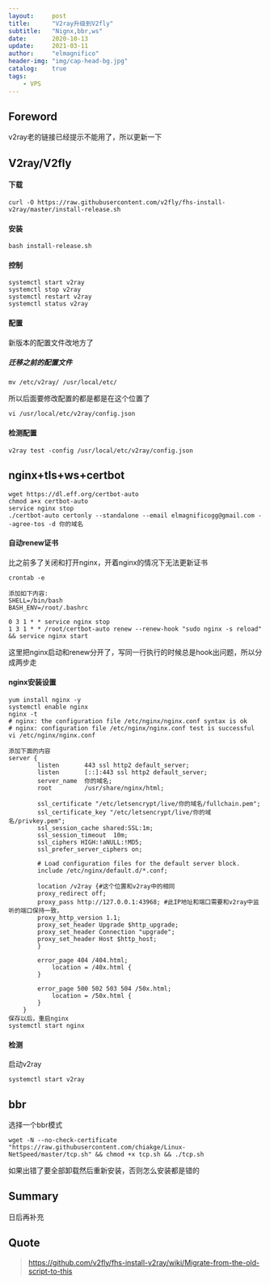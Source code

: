 ```yaml
---
layout:     post
title:      "V2ray升级到V2fly"
subtitle:   "Nignx,bbr,ws"
date:       2020-10-13
update:     2021-03-11
author:     "elmagnifico"
header-img: "img/cap-head-bg.jpg"
catalog:    true
tags:
    - VPS
---
```


## Foreword

v2ray老的链接已经提示不能用了，所以更新一下

## V2ray/V2fly

#### 下载

```
curl -O https://raw.githubusercontent.com/v2fly/fhs-install-v2ray/master/install-release.sh
```

#### 安装

```
bash install-release.sh
```

#### 控制

```
systemctl start v2ray
systemctl stop v2ray
systemctl restart v2ray
systemctl status v2ray
```

#### 配置

新版本的配置文件改地方了

##### 迁移之前的配置文件

```
mv /etc/v2ray/ /usr/local/etc/
```

所以后面要修改配置的都是都是在这个位置了

```
vi /usr/local/etc/v2ray/config.json
```

#### 检测配置

```
v2ray test -config /usr/local/etc/v2ray/config.json
```



## nginx+tls+ws+certbot

```
wget https://dl.eff.org/certbot-auto
chmod a+x certbot-auto
service nginx stop
./certbot-auto certonly --standalone --email elmagnificogg@gmail.com --agree-tos -d 你的域名
```



#### 自动renew证书

比之前多了关闭和打开nginx，开着nginx的情况下无法更新证书

```
crontab -e

添加如下内容:
SHELL=/bin/bash
BASH_ENV=/root/.bashrc

0 3 1 * * service nginx stop
1 3 1 * * /root/certbot-auto renew --renew-hook "sudo nginx -s reload" && service nginx start
```

 这里把nginx启动和renew分开了，写同一行执行的时候总是hook出问题，所以分成两步走



#### nginx安装设置

```
yum install nginx -y
systemctl enable nginx
nginx -t
# nginx: the configuration file /etc/nginx/nginx.conf syntax is ok
# nginx: configuration file /etc/nginx/nginx.conf test is successful
vi /etc/nginx/nginx.conf

添加下面的内容
server {
        listen       443 ssl http2 default_server;
        listen       [::]:443 ssl http2 default_server;
        server_name  你的域名;
        root         /usr/share/nginx/html;

        ssl_certificate "/etc/letsencrypt/live/你的域名/fullchain.pem";
        ssl_certificate_key "/etc/letsencrypt/live/你的域名/privkey.pem";
        ssl_session_cache shared:SSL:1m;
        ssl_session_timeout  10m;
        ssl_ciphers HIGH:!aNULL:!MD5;
        ssl_prefer_server_ciphers on;

        # Load configuration files for the default server block.
        include /etc/nginx/default.d/*.conf;

        location /v2ray {#这个位置和v2ray中的相同
        proxy_redirect off;
        proxy_pass http://127.0.0.1:43968; #此IP地址和端口需要和v2ray中监听的端口保持一致，
        proxy_http_version 1.1;
        proxy_set_header Upgrade $http_upgrade;
        proxy_set_header Connection "upgrade";
        proxy_set_header Host $http_host;
        }

        error_page 404 /404.html;
            location = /40x.html {
        }

        error_page 500 502 503 504 /50x.html;
            location = /50x.html {
        }
    }
保存以后，重启nginx
systemctl start nginx
```

#### 检测

启动v2ray

```
systemctl start v2ray
```

## bbr

选择一个bbr模式

```
wget -N --no-check-certificate "https://raw.githubusercontent.com/chiakge/Linux-NetSpeed/master/tcp.sh" && chmod +x tcp.sh && ./tcp.sh
```

如果出错了要全部卸载然后重新安装，否则怎么安装都是错的

## Summary

日后再补充

## Quote

> https://github.com/v2fly/fhs-install-v2ray/wiki/Migrate-from-the-old-script-to-this
